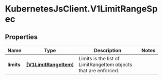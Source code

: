 # KubernetesJsClient.V1LimitRangeSpec

## Properties
Name | Type | Description | Notes
------------ | ------------- | ------------- | -------------
**limits** | [**[V1LimitRangeItem]**](V1LimitRangeItem.md) | Limits is the list of LimitRangeItem objects that are enforced. | 


